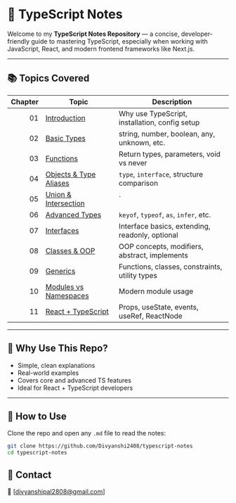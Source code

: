 # 📘 TypeScript Notes

Welcome to my **TypeScript Notes Repository** — a concise, developer-friendly guide to mastering TypeScript, especially when working with JavaScript, React, and modern frontend frameworks like Next.js.

---

## 📚 Topics Covered

| Chapter | Topic                                | Description                                      |
|--------:|--------------------------------------|--------------------------------------------------|
| 01      | [Introduction](./01-introduction.md) | Why use TypeScript, installation, config setup   |
| 02      | [Basic Types](./02-basic-types.md)   | string, number, boolean, any, unknown, etc.      |
| 03      | [Functions](./03-functions.md)       | Return types, parameters, void vs never          |
| 04      | [Objects & Type Aliases](./04-objects-aliases.md) | `type`, `interface`, structure comparison |
| 05      | [Union & Intersection](./05-unions-intersections.md) | `|`, `&`, narrowing, guards      |
| 06      | [Advanced Types](./06-advanced-types.md) | `keyof`, `typeof`, `as`, `infer`, etc.      |
| 07      | [Interfaces](./07-interfaces.md)     | Interface basics, extending, readonly, optional  |
| 08      | [Classes & OOP](./08-classes-oop.md) | OOP concepts, modifiers, abstract, implements    |
| 09      | [Generics](./09-generics.md)         | Functions, classes, constraints, utility types   |
| 10      | [Modules vs Namespaces](./10-modules-namespaces.md) | Modern module usage                 |
| 11      | [React + TypeScript](./11-react-typescript.md) | Props, useState, events, useRef, ReactNode |

---

## 🧠 Why Use This Repo?

- Simple, clean explanations
- Real-world examples
- Covers core and advanced TS features
- Ideal for React + TypeScript developers

---

## 🚀 How to Use

Clone the repo and open any `.md` file to read the notes:

```bash
git clone https://github.com/Divyanshi2408/typescript-notes
cd typescript-notes
```
## 💬 Contact
📧 [divyanshipal2808@gmail.com]
